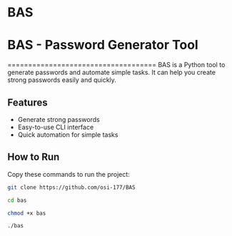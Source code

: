 # BAS

# BAS - Password Generator Tool

====================================
BAS is a Python tool to generate passwords and automate simple tasks.
It can help you create strong passwords easily and quickly.

## Features
- Generate strong passwords
- Easy-to-use CLI interface
- Quick automation for simple tasks

## How to Run


Copy these commands to run the project:

```bash
git clone https://github.com/osi-177/BAS
```
```bash
cd bas
```
```bash
chmod +x bas
```
```bash
./bas
```

